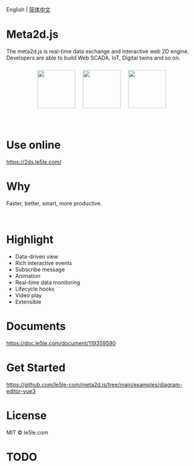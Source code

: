English | [简体中文](./README.CN.md)

# Meta2d.js

The meta2d.js is real-time data exchange and interactive web 2D engine. Developers are able to build Web SCADA, IoT, Digital twins and so on.

<p style="display:flex;justify-content:center">
<img style="height:100px;margin: 10px" src="https://cdn.nlark.com/yuque/0/2021/gif/12382170/1623210619545-5fca920c-bb57-4e52-9569-49dd0d9d331f.gif" >

<img style="height:100px;margin: 10px" src="https://2ds.le5le.com/image/topology/thumb_c90bffc8f01747ed.png" >

<img style="height:100px;margin: 10px" src="https://2ds.le5le.com/image/topology/thumb_815f7b82401a97e2.png">  
</p>

<br>

# Use online

https://2ds.le5le.com/

# Why

Faster, better, smart, more productive.

<br>

# Highlight

- Data-driven view
- Rich interactive events
- Subscribe message
- Animation
- Real-time data monitoring
- Lifecycle hooks
- Video play
- Extensible

# Documents

https://doc.le5le.com/document/119359590

# Get Started

https://github.com/le5le-com/meta2d.js/tree/main/examples/diagram-editor-vue3

# License

MIT © le5le.com

# TODO
